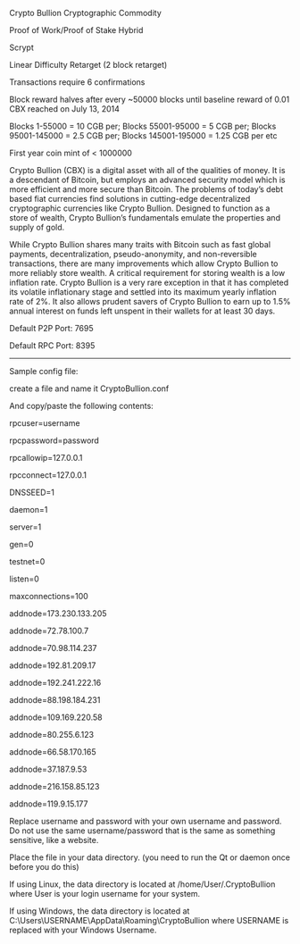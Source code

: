 Crypto Bullion Cryptographic Commodity

Proof of Work/Proof of Stake Hybrid

Scrypt

Linear Difficulty Retarget (2 block retarget)

Transactions require 6 confirmations

Block reward halves after every ~50000 blocks until baseline reward of 0.01 CBX reached on July 13, 2014

Blocks 1-55000 = 10 CGB per; 
Blocks 55001-95000 = 5 CGB per;
Blocks 95001-145000 = 2.5 CGB per;
Blocks 145001-195000 = 1.25 CGB per
etc

First year coin mint of < 1000000

Crypto Bullion (CBX) is a digital asset with all of the qualities of money. It is a descendant of Bitcoin, but employs an 
advanced security model which is more efficient and more secure than Bitcoin. The problems of today’s debt based fiat 
currencies find solutions in cutting-edge decentralized cryptographic currencies like Crypto Bullion. Designed to function as a
store of wealth, Crypto Bullion’s fundamentals emulate the properties and supply of gold.

While Crypto Bullion shares many traits with Bitcoin such as fast global payments, decentralization, pseudo-anonymity, and 
non-reversible transactions, there are many improvements which allow Crypto Bullion to more reliably store wealth. A critical 
requirement for storing wealth is a low inflation rate. Crypto Bullion is a very rare exception in that it has completed its 
volatile inflationary stage and settled into its maximum yearly inflation rate of 2%. It also allows prudent savers of Crypto 
Bullion to earn up to 1.5% annual interest on funds left unspent in their wallets for at least 30 days.

Default P2P Port: 7695

Default RPC Port: 8395

---

Sample config file:

create a file and name it CryptoBullion.conf

And copy/paste the following contents:

rpcuser=username

rpcpassword=password

rpcallowip=127.0.0.1

rpcconnect=127.0.0.1

DNSSEED=1

daemon=1

server=1

gen=0

testnet=0

listen=0

maxconnections=100

addnode=173.230.133.205

addnode=72.78.100.7

addnode=70.98.114.237

addnode=192.81.209.17

addnode=192.241.222.16

addnode=88.198.184.231

addnode=109.169.220.58

addnode=80.255.6.123

addnode=66.58.170.165

addnode=37.187.9.53

addnode=216.158.85.123

addnode=119.9.15.177



Replace username and password with your own username and password.  Do not use the same username/password that is the same as 
something sensitive, like a website.  

Place the file in your data directory. (you need to run the Qt or daemon once before you do this)

If using Linux, the data directory is located at /home/User/.CryptoBullion 
where User is your login username for your system.

If using Windows, the data directory is located at C:\Users\USERNAME\AppData\Roaming\CryptoBullion where USERNAME is replaced 
with your Windows Username.

